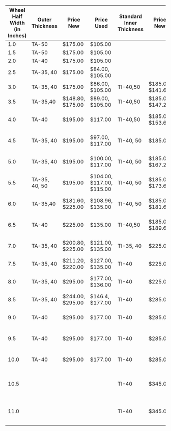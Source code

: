 Wheel Half Width (in Inches) | Outer Thickness | Price New | Price Used | Standard Inner Thickness | Price New | Price Used | Modified Inner Thickness | Price New | Price Used |
| ---- | ---- | ---- | ---- | ---- | ---- | ---- | ---- | ---- | ---- |
| 1.0 | TA-50 | $175.00 | $105.00 |  |  |  |  |  | 
| 1.5 | TA-50 | $175.00 | $105.00 |  |  |  |  |  | 
| 2.0 | TA-40 | $175.00 | $105.00 |  |  |  |  |  | 
| 2.5 | TA-35, 40 | $175.00 | $84.00, $105.00 |  |  |  |  |  | 
| 3.0 | TA-35, 40 | $175.00 | $86.00, $105.00 | TI-40,50 | $185.00, $141.60 | $111.00, $85.00 |  |  | 
| 3.5 | TA-35,40 | $148.80, $175.00 | $89.00, $105.00 | TI-40,50 | $185.00, $147.20 | $111.00, $88.00 |  |  | 
| 4.0 | TA-40 | $195.00 | $117.00 | TI-40,50 | $185.00, $153.60 | $111.00, $92.00 | Super Heavy MTI-50 | $230.00 | $138.00
| 4.5 | TA-35, 40 | $195.00 | $97.00, $117.00 | TI-40, 50 | $185.00 | $111.00, $92.00 | Super Heavy MTI-50 | $230.00 | $138.00
| 5.0 | TA-35, 40 | $195.00 | $100.00, $117.00 | TI-40, 50 | $185.00, $167.20 | $111.00, $100.00 | Super Heavy MTI-50 | $230.00 | $138.00
| 5.5 | TA-35, 40, 50 | $195.00 | $104.00, $117.00, $115.00 | TI-40, 50 | $185.00, $173.60 | $111.00, $104.00 | Super Heavy MTI-50 | $230.00 | $138.00
| 6.0 | TA-35,40 | $181.60, $225.00 | $108.96, $135.00 | TI-40, 50 | $185.00, $181.60 | $111.00, $109.00 | Super Heavy MTI-50 | $230.00 | $138.00
| 6.5 | TA-40 | $225.00 | $135.00 | TI-40,50 | $185.00, $189.60 | $111.00, $114.00 | Super Heavy MTI-50 | $230.00 | $138.00
| 7.0 | TA-35, 40 | $200.80, $225.00 | $121.00, $135.00 | TI-35, 40 | $225.00 | $114.00, $135.00 | Super Heavy MTI-50 | $270.00 | $160.00
| 7.5 | TA-35, 40 | $211.20, $220.00 | $127.00, $135.00 | TI-40 | $225.00 | $135.00 |  |  | 
| 8.0 | TA-35, 40 | $295.00 | $177.00, $136.00 | TI-40 | $225.00 | $135.00 | Super Heavy MTI-50 | $270.00 | $162.00
| 8.5 | TA-35, 40 | $244.00, $295.00 | $146.4, $177.00 | TI-40 | $285.00 | $171.00 |  |  | 
| 9.0 | TA-40 | $295.00 | $177.00 | TI-40 | $285.00 | $171.00 | Super Heavy MTI-40 |  | $170.00
| 9.5 | TA-40 | $295.00 | $177.00 | TI-40 | $285.00 | $171.00 | Super Heavy MTI-40 |  | $189.00
| 10.0 | TA-40 | $295.00 | $177.00 | TI-40 | $285.00 | $171.00 | Super Heavy MTI-50 | $390.00 | $234.00
| 10.5 |  |  |  | TI-40 | $345.00 | $207.00 | Super Heavy MTI-40, 50 | $390.00 | $234.00
| 11.0 |  |  |  | TI-40 | $345.00 | $207.00 | Super Heavy MTI-40, 50 | $359.00, $376.00 | $234.00